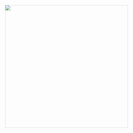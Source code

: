 <p align="center"><a href="https://t.me/MaX_Bots"><img src="https://telegra.ph/file/a53d26e77b9648ede9839.png" width="400"></a></p>
<p align="center">
